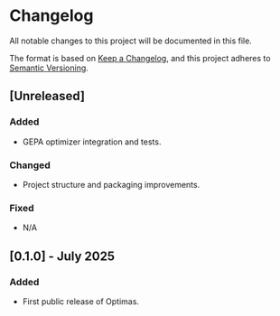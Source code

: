 # Changelog

All notable changes to this project will be documented in this file.

The format is based on [Keep a Changelog](https://keepachangelog.com/en/1.0.0/), and this project adheres to [Semantic Versioning](https://semver.org/spec/v2.0.0.html).

## [Unreleased]
### Added
- GEPA optimizer integration and tests.

### Changed
- Project structure and packaging improvements.

### Fixed
- N/A

## [0.1.0] - July 2025
### Added
- First public release of Optimas.
